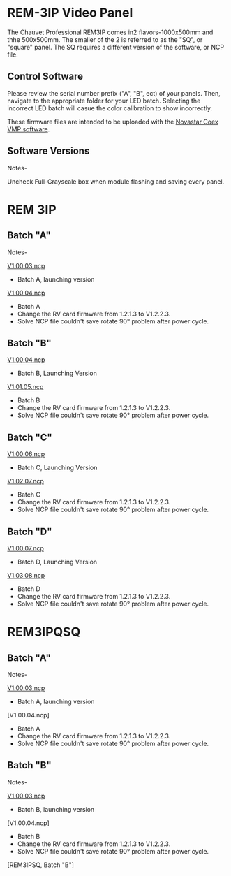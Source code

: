 # REM-3IP Video Panel

The Chauvet Professional REM3IP comes in2 flavors-1000x500mm and thhe 500x500mm. The smaller of the 2 is referred to as the "SQ", or "square" panel. The SQ requires a different version of the software, or NCP file.

## Control Software

Please review the serial number prefix ("A", "B", ect) of your panels. Then, navigate to the appropriate folder for your LED batch. Selecting the incorrect LED batch will casue the color calibration to show incorrectly.

These firmware files are intended to be uploaded with the [Novastar Coex VMP software](https://www.novastar.tech/downloads/).

## Software Versions

Notes-

Uncheck Full-Grayscale box when module flashing and saving every panel.

# REM 3IP 
## Batch "A"

Notes-

[V1.00.03.ncp](https://github.com/Chauvet-Pro/REM-3IP/raw/d0c180295b1fe73ece811fc48632c9c97d659f61/REM3IP%20Batch%20A%20ncp%20V1.00.03.ncp)
- Batch A, launching version

[V1.00.04.ncp](https://github.com/Chauvet-Pro/REM-3IP/blob/main/Chauvet%20Professional_REM3IP%20Batch%20A%20ncp%20V1.00.04.ncp)
- Batch A
- Change the RV card firmware from 1.2.1.3 to V1.2.2.3.
- Solve NCP file couldn't save rotate 90° problem after power cycle.

## Batch "B"

[V1.00.04.ncp](https://github.com/Chauvet-Pro/REM-3IP/raw/d0c180295b1fe73ece811fc48632c9c97d659f61/REM3IP%20Batch%20B%20ncp%20V1.00.04.ncp)
- Batch B, Launching Version 

[V1.01.05.ncp](https://github.com/Chauvet-Pro/REM-3IP/blob/main/Chauvet%20Professional_REM3IP%20Batch%20B%20ncp%20V1.01.05.ncp)
- Batch B
- Change the RV card firmware from 1.2.1.3 to V1.2.2.3.
- Solve NCP file couldn't save rotate 90° problem after power cycle.

## Batch "C"

[V1.00.06.ncp](https://github.com/Chauvet-Pro/REM-3IP/blob/d0c180295b1fe73ece811fc48632c9c97d659f61/REM3IP%20Batch%20C%20ncp%20V1.00.06.ncp)
- Batch C, Launching Version

[V1.02.07.ncp](https://github.com/Chauvet-Pro/REM-3IP/blob/main/Chauvet%20Professional_REM3IP%20Batch%20C%20ncp%20V1.02.07.ncp)
- Batch C
- Change the RV card firmware from 1.2.1.3 to V1.2.2.3.
- Solve NCP file couldn't save rotate 90° problem after power cycle.

## Batch "D"

[V1.00.07.ncp](https://github.com/Chauvet-Pro/REM-3IP/blob/d0c180295b1fe73ece811fc48632c9c97d659f61/REM3IP%20Batch%20D%20ncp%20V1.00.07.ncp)
- Batch D, Launching Version

[V1.03.08.ncp](https://github.com/Chauvet-Pro/REM-3IP/blob/main/Chauvet%20Professional_REM3IP%20Batch%20D%20ncp%20V1.03.08.ncp)
- Batch D
- Change the RV card firmware from 1.2.1.3 to V1.2.2.3.
- Solve NCP file couldn't save rotate 90° problem after power cycle.

# REM3IPQSQ

## Batch "A"

Notes-

[V1.00.03.ncp](https://github.com/Chauvet-Pro/REM-3IP/raw/d0c180295b1fe73ece811fc48632c9c97d659f61/REM3IPSQ%20Batch%20A%20ncp%20V1.00.03.ncp)
- Batch A, launching version

[V1.00.04.ncp]
- Batch A
- Change the RV card firmware from 1.2.1.3 to V1.2.2.3.
- Solve NCP file couldn't save rotate 90° problem after power cycle.


## Batch "B"

Notes-

[V1.00.03.ncp](https://github.com/Chauvet-Pro/REM-3IP/raw/d0c180295b1fe73ece811fc48632c9c97d659f61/REM3IPSQ%20Batch%20B%20ncp%20V1.00.04.ncp)
- Batch B, launching version

[V1.00.04.ncp]
- Batch B
- Change the RV card firmware from 1.2.1.3 to V1.2.2.3.
- Solve NCP file couldn't save rotate 90° problem after power cycle.


[REM3IPSQ, Batch "B"]

